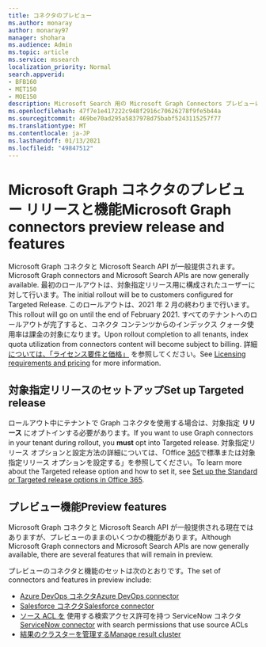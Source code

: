 ```yaml
---
title: コネクタのプレビュー
ms.author: monaray
author: monaray97
manager: shohara
ms.audience: Admin
ms.topic: article
ms.service: mssearch
localization_priority: Normal
search.appverid:
- BFB160
- MET150
- MOE150
description: Microsoft Search 用の Microsoft Graph Connectors プレビューについて説明します。
ms.openlocfilehash: 47f7e1e417222c948f2916c70626278f9fe5b44a
ms.sourcegitcommit: 469be70ad295a5837978d75babf5243115257f77
ms.translationtype: MT
ms.contentlocale: ja-JP
ms.lasthandoff: 01/13/2021
ms.locfileid: "49847512"
---
```

# <a name="microsoft-graph-connectors-preview-release-and-features"></a><span data-ttu-id="a21ef-103">Microsoft Graph コネクタのプレビュー リリースと機能</span><span class="sxs-lookup"><span data-stu-id="a21ef-103">Microsoft Graph connectors preview release and features</span></span>

<span data-ttu-id="a21ef-104">Microsoft Graph コネクタと Microsoft Search API が一般提供されます。</span><span class="sxs-lookup"><span data-stu-id="a21ef-104">Microsoft Graph connectors and Microsoft Search APIs are now generally available.</span></span> <span data-ttu-id="a21ef-105">最初のロールアウトは、対象指定リリース用に構成されたユーザーに対して行います。</span><span class="sxs-lookup"><span data-stu-id="a21ef-105">The initial rollout will be to customers configured for Targeted Release.</span></span> <span data-ttu-id="a21ef-106">このロールアウトは、2021 年 2 月の終わりまで行います。</span><span class="sxs-lookup"><span data-stu-id="a21ef-106">This rollout will go on until the end of February 2021.</span></span> <span data-ttu-id="a21ef-107">すべてのテナントへのロールアウトが完了すると、コネクタ コンテンツからのインデックス クォータ使用率は課金の対象になります。</span><span class="sxs-lookup"><span data-stu-id="a21ef-107">Upon rollout completion to all tenants, index quota utilization from connectors content will become subject to billing.</span></span> <span data-ttu-id="a21ef-108">詳細 [については、「ライセンス要件と価格」](licensing.md) を参照してください。</span><span class="sxs-lookup"><span data-stu-id="a21ef-108">See [Licensing requirements and pricing](licensing.md) for more information.</span></span>

## <a name="set-up-targeted-release"></a><span data-ttu-id="a21ef-109">対象指定リリースのセットアップ</span><span class="sxs-lookup"><span data-stu-id="a21ef-109">Set up Targeted release</span></span>

<span data-ttu-id="a21ef-110">ロールアウト中にテナントで Graph コネクタを使用する場合は、対象指定 **リリース** にオプトインする必要があります。</span><span class="sxs-lookup"><span data-stu-id="a21ef-110">If you want to use Graph connectors in your tenant during rollout, you **must** opt into Targeted release.</span></span> <span data-ttu-id="a21ef-111">対象指定リリース オプションと設定方法の詳細については、「Office [365](https://docs.microsoft.com/office365/admin/manage/release-options-in-office-365?view=o365-worldwide&preserve-view=true)で標準または対象指定リリース オプションを設定する」を参照してください。</span><span class="sxs-lookup"><span data-stu-id="a21ef-111">To learn more about the Targeted release option and how to set it, see [Set up the Standard or Targeted release options in Office 365](https://docs.microsoft.com/office365/admin/manage/release-options-in-office-365?view=o365-worldwide&preserve-view=true).</span></span>

## <a name="preview-features"></a><span data-ttu-id="a21ef-112">プレビュー機能</span><span class="sxs-lookup"><span data-stu-id="a21ef-112">Preview features</span></span>

<span data-ttu-id="a21ef-113">Microsoft Graph コネクタと Microsoft Search API が一般提供される現在ではありますが、プレビューのままのいくつかの機能があります。</span><span class="sxs-lookup"><span data-stu-id="a21ef-113">Although Microsoft Graph connectors and Microsoft Search APIs are now generally available, there are several features that will remain in preview.</span></span>

<span data-ttu-id="a21ef-114">プレビューのコネクタと機能のセットは次のとおりです。</span><span class="sxs-lookup"><span data-stu-id="a21ef-114">The set of connectors and features in preview include:</span></span>

* [<span data-ttu-id="a21ef-115">Azure DevOps コネクタ</span><span class="sxs-lookup"><span data-stu-id="a21ef-115">Azure DevOps connector</span></span>](azure-devops-connector.md)
* [<span data-ttu-id="a21ef-116">Salesforce コネクタ</span><span class="sxs-lookup"><span data-stu-id="a21ef-116">Salesforce connector</span></span>](salesforce-connector.md)
* <span data-ttu-id="a21ef-117">[ソース ACL を](servicenow-connector.md) 使用する検索アクセス許可を持つ ServiceNow コネクタ</span><span class="sxs-lookup"><span data-stu-id="a21ef-117">[ServiceNow connector](servicenow-connector.md) with search permissions that use source ACLs</span></span>
* [<span data-ttu-id="a21ef-118">結果のクラスターを管理する</span><span class="sxs-lookup"><span data-stu-id="a21ef-118">Manage result cluster</span></span>](result-cluster.md)
